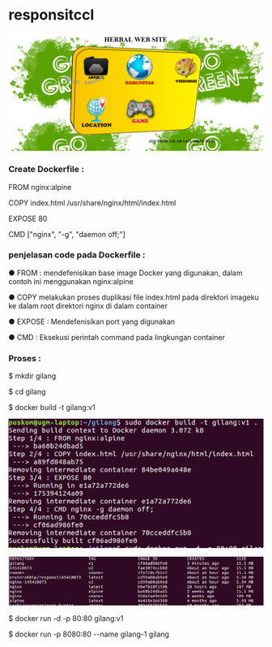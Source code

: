 # responsitccl

![2.PNG](https://github.com/gilang1212/gilang/blob/master/2.png)

### Create Dockerfile :

FROM nginx:alpine

COPY index.html /usr/share/nginx/html/index.html

EXPOSE 80

CMD ["nginx", "-g", "daemon off;"]

### penjelasan code pada Dockerfile :

● FROM : mendefenisikan base image Docker yang digunakan, dalam contoh ini menggunakan nginx:alpine 

● COPY melakukan proses duplikasi file index.html pada direktori imageku ke dalam root direktori nginx di dalam container

● EXPOSE : Mendefenisikan port yang digunakan 

● CMD : Eksekusi perintah command pada lingkungan container 

### Proses :

$ mkdir gilang

$ cd gilang

$ docker build -t gilang:v1

![33.PNG](https://github.com/gilang1212/gilang/blob/master/33.png)

![11.PNG](https://github.com/gilang1212/gilang/blob/master/11.png)

$ docker run -d -p 80:80 gilang:v1

$ docker run -p 8080:80 --name gilang-1 gilang



